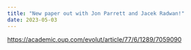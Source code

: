```yaml
---
title: "New paper out with Jon Parrett and Jacek Radwan!"
date: 2023-05-03
---
```


https://academic.oup.com/evolut/article/77/6/1289/7059090
